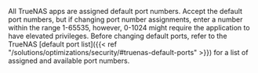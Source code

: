 &NewLine;

All TrueNAS apps are assigned default port numbers.
Accept the default port numbers, but if changing port number assignments, enter a number within the range 1-65535, however, 0-1024 might require the application to have elevated privileges.
Before changing default ports, refer to the TrueNAS [default port list]({{< ref "/solutions/optimizations/security/#truenas-default-ports" >}}) for a list of assigned and available port numbers.